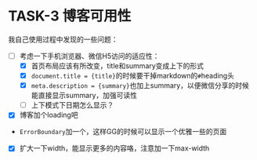 # TASK-3 博客可用性

我自己使用过程中发现的一些问题：

* [ ] 考虑一下手机浏览器、微信H5访问的适应性：
  * [x] 首页布局应该有所改变，title和summary变成上下的形式
  * [x] `document.title = {title}`的时候要干掉markdown的`#`heading头
  * [x] `meta.description = {summary}`也加上summary，以便微信分享的时候能直接显示summary，加强可读性
  * [ ] 上下模式下日期怎么显示？
* [x] 博客加个loading吧
* `ErrorBoundary`加一个，这样GG的时候可以显示一个优雅一些的页面
* [x] 扩大一下width，能显示更多的内容咯，注意加一下max-width
